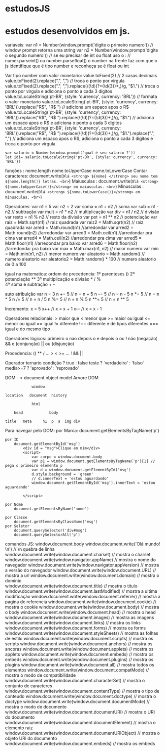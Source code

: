 # estudosJS

# estudos desenvolvidos em js.

variaveis:
    var n1 = Number(window.prompt('digite o primeiro numero')) // window prompt retorna uma string 
    var n2 = Number(window.prompt('digite o segundo numero')) // se eu precisar de int ou float uso o :
                                                             // numer.parseint() ou number.parsefloat()
    o number na frente faz com que o js identifique que é tipo number e reconheça se é float ou int

Var tipo number com valor monetario:
    value.toFixed(2) // 2 casas decimais
    value.toFixed(2).replace(".", ",") // troca o ponto por virgula
    value.toFixed(2).replace(".", ",").replace(/(\d)(?=(\d{3})+\,)/g, "$1.") // troca o ponto por virgula e adiciona o ponto a cada 3 digitos
    value.toLocaleString('pt-BR', {style: 'currency', currency: 'BRL'}) // formata o valor monetario
    value.toLocaleString('pt-BR', {style: 'currency', currency: 'BRL'}).replace("R$", "R$ ") // adiciona um espaco apos o R$
    value.toLocaleString('pt-BR', {style: 'currency', currency: 'BRL'}).replace("R$", "R$ ").replace(/(\d)(?=(\d{3})+\,)/g, "$1.") // adiciona um espaco apos o R$ e adiciona o ponto a cada 3 digitos
    value.toLocaleString('pt-BR', {style: 'currency', currency: 'BRL'}).replace("R$", "R$ ").replace(/(\d)(?=(\d{3})+\,)/g, "$1.").replace(".", ",") // adiciona um espaco apos o R$, adiciona o ponto a cada 3 digitos e troca o ponto por virgula
    
    var salario = Number(window.prompt('qual é seu salario ?'))
    let idi= salario.toLocaleString('pt-BR', {style:'currency', currency: 'BRL'})
        

funções :
    nome.length
    nome.toUpperCase
    nome.toLowerCase
    Contar caracteres: document.write(`Olá <strong> ${nome} </strong> seu nome tem ${nome.length()} letras. <br>`)
    Maiusculas : document.write(`Olá <strong> ${nome.toUpperCase()}</strong> em maiusculas. <br>`)
    Minusculas : document.write(`Olá <strong> ${nome.toLowerCase()}</strong> em minusculas. <br>`)


Operadores:
    var n1 = 5
    var n2 = 2
    var soma = n1 + n2  // soma
    var sub = n1 - n2           // subtração
    var mult = n1 * n2          // multiplicação
    var div = n1 / n2           // divisão
    var resto = n1 % n2         // resto da divisão
    var pot = n1 ** n2          // potenciação
    var raiz = Math.sqrt(n1)    // raiz quadrada
    var raiz2 = Math.sqrt(n2)   // raiz quadrada
    var arred = Math.round(n1)  //arredondar
    var arred2 = Math.round(n2) //arredondar
    var arred3 = Math.ceil(n1)  //arredondar pra cima
    var arred4 = Math.ceil(n2)  //arredondar pra cima
    var arred5 = Math.floor(n1) //arredondar pra baixo
    var arred6 = Math.floor(n2) //arredondar pra baixo
    var max = Math.max(n1, n2)  // maior numero
    var min = Math.min(n1, n2)  // menor numero
    var aleatorio = Math.random() // numero aleatorio
    var aleatorio2 = Math.random() * 100 // numero aleatorio de 0 a 100
    
igual na matematica:
    ordem de precedencia:
        1º parenteses                    ()
        2º potenciação                   **
        3º multiplicação e divisão       * / %   
        4º soma e subtração              + -   

auto atribuição
    var n = 3
    n += 5 // n = n + 5
    n -= 5 // n = n - 5
    n *= 5 // n = n * 5
    n /= 5 // n = n / 5
    n %= 5 // n = n % 5
    n **= 5 // n = n ** 5

Incremento:
    x = 5
    x++ // x = x + 1
    x-- // x = x - 1


Operadores relacionais:
    > maior que
    < menor que
    >= maior ou igual
    <= menor ou igual
    == igual
    != diferente
    !== diferente e de tipos diferentes
    === igual e do mesmo tipo

Operadores lógicos:
    primeiro o nao depois o e depois o ou
    ! não (negação)
    && e (conjunção)
    || ou (disjunção)

Procedencia:
    () ** / ...
    > < >= ...
    !
    && 
    ||

Operador ternario
    condição ? true : false
    teste ? 'verdadeiro' : 'falso'
    media>=7 ? 'aprovado' : 'reprovado'
    
DOM - > document object model
    Arvore DOM
    
                window

    location   document  history 

                html
                
        head            body

    title   meta     h1  p  a  img div 


Para navegar pelo DOM:
    por Marca:
        document.getElementsByTagName('p')

    por ID
        document.getElementById('msg')
            <div id = "msg">Clique em mim</div>
            <script>
                var corpo = window.document.body
                var p1 = window.document.getElementsByTagName('p')[1] // pega o primeiro elemento p
                var d = window.document.getElementById('msg')
                d.style.background = 'green'
                // d.innerText = 'estou aguardando'
                window.document.getElementById('msg').innerText = 'estou aguardando'

            </script>

    por Nome
        document.getElementsByName('nome')
        
    por Classe
        document.getElementsByClassName('msg')
    por Seletor
        document.querySelector('div#msg')
        document.querySelectorAll('p')






comandos JS:
    window.document.body
    window.document.write('Olá mundo! \n') // \n quebra de linha
    window.document.write(window.document.charset) // mostra o charset
    window.document.write(window.navigator.appName) // mostra o nome do navegador
    window.document.write(window.navigator.appVersion) // mostra a versão do navegador
    window.document.write(window.document.URL) // mostra a url
    window.document.write(window.document.domain) // mostra o dominio   
    window.document.write(window.document.title) // mostra o titulo
    window.document.write(window.document.lastModified) // mostra a ultima modificação
    window.document.write(window.document.referrer) // mostra a pagina de referencia
    window.document.write(window.document.cookie) // mostra o cookie
    window.document.write(window.document.body) // mostra o body
    window.document.write(window.document.head) // mostra o head
    window.document.write(window.document.images) // mostra as imagens
    window.document.write(window.document.links) // mostra os links
    window.document.write(window.document.forms) // mostra os forms
    window.document.write(window.document.styleSheets) // mostra as folhas de estilo
    window.document.write(window.document.scripts) // mostra os scripts
    window.document.write(window.document.anchors) // mostra os ancoras
    window.document.write(window.document.applets) // mostra os applets
    window.document.write(window.document.embeds) // mostra os embeds
    window.document.write(window.document.plugins) // mostra os plugins
    window.document.write(window.document.all) // mostra todos os elementos
    window.document.write(window.document.compatMode) // mostra o modo de compatibilidade
    window.document.write(window.document.characterSet) // mostra o conjunto de caracteres
    window.document.write(window.document.contentType) // mostra o tipo de conteudo
    window.document.write(window.document.doctype) // mostra o doctype
    window.document.write(window.document.documentMode) // mostra o modo de documento
    window.document.write(window.document.documentURI) // mostra o URI do documento
    window.document.write(window.document.documentElement) // mostra o elemento raiz
    window.document.write(window.document.documentURIObject) // mostra o objeto URI do documento
    window.document.write(window.document.embeds) // mostra os embeds
